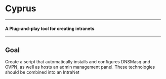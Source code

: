 # Cyprus

---

#### A Plug-and-play tool for creating intranets

---





## Goal

Create a script that automatically installs and configures DNSMasq and OVPN, as well as hosts an admin management panel. These technologies should be combined into an IntraNet
